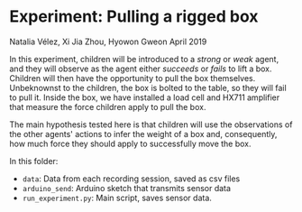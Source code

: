 # Experiment: Pulling a rigged box
Natalia Vélez, Xi Jia Zhou, Hyowon Gweon
April 2019

In this experiment, children will be introduced to a *strong* or *weak* agent,
and they will observe as the agent either *succeeds* or *fails* to lift a box.
Children will then have the opportunity to pull the box themselves.
Unbeknownst to the children, the box is bolted to the table, so they will fail
to pull it. Inside the box, we have installed a load cell and HX711 amplifier
that measure the force children apply to pull the box.

The main hypothesis tested here is that children will use the observations
of the other agents' actions to infer the weight of a box and, consequently,
how much force they should apply to successfully move the box.

In this folder:

* `data`: Data from each recording session, saved as csv files
* `arduino_send`: Arduino sketch that transmits sensor data
* `run_experiment.py`: Main script, saves sensor data.
